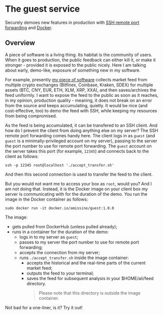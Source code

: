 # The guest service

Securely demoes new features in production with [SSH remote port forwarding](https://www.ssh.com/ssh/tunneling/example) and [Docker](https://www.docker.com/). 

## Overview

A piece of software is a living thing. Its habitat is the community of users. When it goes to production, the public feedback can either kill it, or make it stronger - provided it is  exposed to the public nicely. Here I am talking about early, demo-like, exposure of something new in my software.

For example, presently [my piece of software](https://docs.google.com/document/d/11oG00Nvn6vcFC2AemFmSkZNp0trEFrUHxL0IrkGR45c/ "the ALI project") collects market feed from multiple crypto exchanges (Bitfinex, Coinbase, Kraken, SDEX) for multiple assets (BTC, CNY, EUR, ETH, XLM, XRP, XXA), and then saves/archives the feed uniformly. I want to expose the feed to the public as soon as it reaches, in my opinion, production quality - meaning, it does not break on an error from the source and keeps accumulating, quietly. It would be nice (and cost-effective, too) to demo the feed with SSH, while keeping my resources from being compromised.

As the feed is being accumulated, it can be transfered to an SSH client. And how do I prevent the client from doing anything else on my server? The SSH remote port forwarding comes handy here. The client logs in as `guest` (and `guest` is a minimally-privileged account on my server), passing to the server the port number to use for remote port forwarding. The `guest` account on the server takes this port (for example, `12345`) and connects back to the client as follows:

```
ssh -p 12345 root@localhost './accept_transfer.sh'
```

And then this second connection is used to transfer the feed to the client.

But you would not want me to access your box as `root`, would you? And I am not doing that. Instead, it is the Docker image on your client box my server is communicating with for the duration of the demo. You run the image in the Docker container as follows:

```
sudo docker run -it docker.io/amissine/guest:1.0.0
```

The image:
- gets pulled from DockerHub (unless pulled already);
- runs in a container for the duration of the demo:
  - logs in to my server as `guest`;
  - passes to my server the port number to use for remote port forwarding;
  - accepts the connection from my server;
  - runs `./accept_transfer.sh` inside the image container:
    - accepts the historical and the real-time parts of the current market feed;
    - outputs the feed to your terminal;
    - saves the feed for subsequent analysis in your $HOME/ali/feed directory.
      > Please note that this directory is outside the image container.

Not bad for a one-liner, is it? Try it out!
